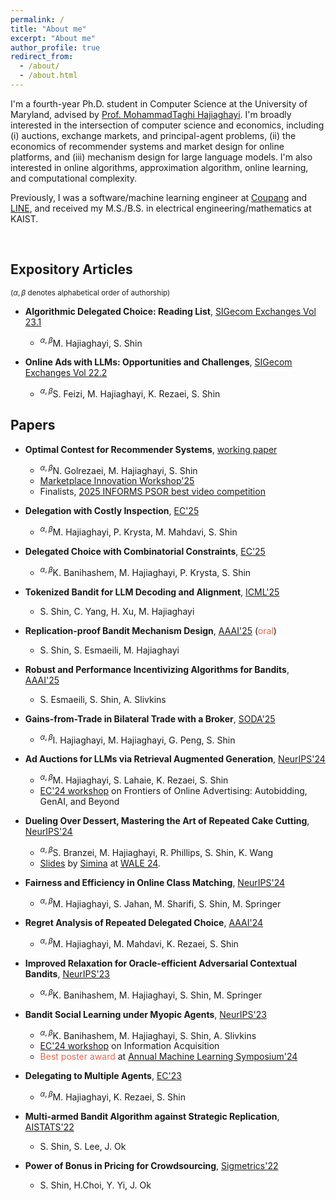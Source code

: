 ```yaml
---
permalink: /
title: "About me"
excerpt: "About me"
author_profile: true
redirect_from: 
  - /about/
  - /about.html
---
```


<!-- Google tag (gtag.js) -->
<script async src="https://www.googletagmanager.com/gtag/js?id=G-NL62WLXFDE"></script>
<script>
  window.dataLayer = window.dataLayer || [];
  function gtag(){dataLayer.push(arguments);}
  gtag('js', new Date());

  gtag('config', 'G-NL62WLXFDE');
</script>



I'm a fourth-year Ph.D. student in Computer Science at the University of Maryland, advised by [Prof. MohammadTaghi Hajiaghayi](http://www.cs.umd.edu/~hajiagha/).
I'm broadly interested in the intersection of computer science and economics, including (i) auctions, exchange markets, and principal-agent problems, (ii) the economics of recommender systems and market design for online platforms, and (iii) mechanism design for large language models.
I'm also interested in online algorithms, approximation algorithm, online learning, and computational complexity.

Previously, I was a software/machine learning engineer at [Coupang](https://www.aboutcoupang.com/) and [LINE](https://linecorp.com/en/), and received my M.S./B.S. in electrical engineering/mathematics at KAIST.



&nbsp;
&nbsp;



## Expository Articles
<sup>($\alpha,\beta$ denotes alphabetical order of authorship)</sup>

* **Algorithmic Delegated Choice: Reading List**, [SIGecom Exchanges Vol 23.1](https://www.sigecom.org/exchanges/volume_23/1/HAJIAGHAYI.pdf)
	* <sup>$\alpha,\beta$</sup>M. Hajiaghayi, S. Shin
	
* **Online Ads with LLMs: Opportunities and Challenges**, [SIGecom Exchanges Vol 22.2](https://www.sigecom.org/exchanges/volume_22/2/FEIZI.pdf)
	* <sup>$\alpha,\beta$</sup>S. Feizi, M. Hajiaghayi, K. Rezaei, S. Shin

## Papers

* **Optimal Contest for Recommender Systems**, [working paper](https://papers.ssrn.com/sol3/papers.cfm?abstract_id=5258940)
	* <sup>$\alpha,\beta$</sup>N. Golrezaei, M. Hajiaghayi, S. Shin
	* [Marketplace Innovation Workshop'25](https://marketplaceinnovation.net/)
	* Finalists, [2025 INFORMS PSOR best video competition](https://connect.informs.org/public-sector-operations-research/discussion/finalists-for-the-2025-informs-psor-best-video-competition)

* **Delegation with Costly Inspection**, [EC'25](https://arxiv.org/pdf/2506.07162)
	* <sup>$\alpha,\beta$</sup>M. Hajiaghayi, P. Krysta, M. Mahdavi, S. Shin

* **Delegated Choice with Combinatorial Constraints**, [EC'25](https://papers.ssrn.com/sol3/papers.cfm?abstract_id=5284400)
	* <sup>$\alpha,\beta$</sup>K. Banihashem, M. Hajiaghayi, P. Krysta, S. Shin

* **Tokenized Bandit for LLM Decoding and Alignment**, [ICML'25](https://arxiv.org/pdf/2506.07276)
	* S. Shin, C. Yang, H. Xu, M. Hajiaghayi

* **Replication-proof Bandit Mechanism Design**, [AAAI'25](https://arxiv.org/pdf/2312.16896.pdf)  (<span style="color: #EE6548">oral</span>)
	* S. Shin, S. Esmaeili, M. Hajiaghayi
	
* **Robust and Performance Incentivizing Algorithms for Bandits**, [AAAI'25](https://arxiv.org/pdf/2312.07929.pdf)
	* S. Esmaeili, S. Shin, A. Slivkins

* **Gains-from-Trade in Bilateral Trade with a Broker**, [SODA'25](https://arxiv.org/pdf/2410.17444)
	* <sup>$\alpha,\beta$</sup>I. Hajiaghayi, M. Hajiaghayi, G. Peng, S. Shin

* **Ad Auctions for LLMs via Retrieval Augmented Generation**, [NeurIPS'24](https://arxiv.org/pdf/2406.09459.pdf)
	* <sup>$\alpha,\beta$</sup>M. Hajiaghayi, S. Lahaie, K. Rezaei, S. Shin
	* [EC'24 workshop](https://sites.google.com/view/ec24-ad-workshop) on Frontiers of Online Advertising: Autobidding, GenAI, and Beyond

* **Dueling Over Dessert, Mastering the Art of Repeated Cake Cutting**, [NeurIPS'24](https://arxiv.org/pdf/2402.08547.pdf)
	* <sup>$\alpha,\beta$</sup>S. Branzei, M. Hajiaghayi, R. Phillips, S. Shin, K. Wang
	* [Slides](https://simina.info/WALE_2024_repeated_cake_cutting.pdf) by [Simina](https://simina.info/) at [WALE 24](https://wale.gr/2024/).

* **Fairness and Efficiency in Online Class Matching**, [NeurIPS'24](https://arxiv.org/pdf/2410.19163)
	* <sup>$\alpha,\beta$</sup>M. Hajiaghayi, S. Jahan, M. Sharifi, S. Shin, M. Springer
	
* **Regret Analysis of Repeated Delegated Choice**, [AAAI'24](https://arxiv.org/pdf/2310.04884.pdf)
	* <sup>$\alpha,\beta$</sup>M. Hajiaghayi, M. Mahdavi, K. Rezaei, S. Shin
	
* **Improved Relaxation for Oracle-efficient Adversarial Contextual Bandits**, [NeurIPS'23](https://arxiv.org/pdf/2310.19025.pdf)
	* <sup>$\alpha,\beta$</sup>K. Banihashem, M. Hajiaghayi, S. Shin, M. Springer

* **Bandit Social Learning under Myopic Agents**, [NeurIPS'23](https://arxiv.org/pdf/2302.07425)
	* <sup>$\alpha,\beta$</sup>K. Banihashem, M. Hajiaghayi, S. Shin, A. Slivkins
	* [EC'24 workshop](https://sites.google.com/u.northwestern.edu/information-acquisition) on Information Acquisition
	* <span style="color: #EE6548">Best poster award</span> at [Annual Machine Learning Symposium'24](https://events.nyas.org/event/ml2024/summary?utm_source=partner&utm_medium=referral&utm_campaign=ml2024)

* **Delegating to Multiple Agents**, [EC'23](https://arxiv.org/pdf/2305.03203.pdf)
	* <sup>$\alpha,\beta$</sup>M. Hajiaghayi, K. Rezaei, S. Shin

* **Multi-armed Bandit Algorithm against Strategic Replication**, [AISTATS'22](https://proceedings.mlr.press/v151/shin22a/shin22a.pdf)
	* S. Shin, S. Lee, J. Ok

* **Power of Bonus in Pricing for Crowdsourcing**, [Sigmetrics'22](https://yung-web.github.io/home/Publication/Conference/PowerofBonus_Sigmetrics_2022.pdf)
	* S. Shin, H.Choi, Y. Yi, J. Ok
